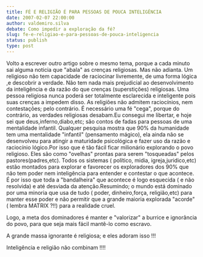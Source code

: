 ```yaml
---
title: FÉ E RELIGIÃO É PARA PESSOAS DE POUCA INTELIGÊNCIA
date: 2007-02-07 22:00:00
author: valdemiro.silva
debate: Como impedir a exploração da fé?
slug: fe-e-religiao-e-para-pessoas-de-pouca-inteligencia
status: publish 
type: post
---
```


Volto a escrever outro artigo sobre o mesmo tema, porque a cada minuto sai alguma noticia que "abala" as crenças religiosas. Mas não adianta. Um religioso não tem capacidade de raciocinar livremente, de uma forma lógica ,e descobrir a verdade. Não tem nada mais prejudicial ao desenvolvimento da inteligência e da razão do que crenças (superstições) religiosas. Uma pessoa religiosa nunca poderá ser totalmente esclarecida e inteligente pois suas crenças a impedem disso. As religiões não admitem raciocínios, nem contestações; pelo contrário. É necessário uma fé "cega", porque do contrário, as verdades religiosas desabam.Eu consegui me libertar, e hoje sei que deus,inferno,diabo,etc; são contos de fadas para pessoas de uma mentalidade infantil. Qualquer pesquisa mostra que 90% da humanidade tem uma mentalidade "infantil" (pensamento mágico), ela ainda não se desenvolveu para atingir a maturidade psicológica e fazer uso da razão e raciocínio lógico.Por isso que é tão fácil ficar milionário explorando o povo religioso. Eles são como "ovelhas" prontas para serem "tosqueadas" pelos pastores(padres,etc). Todos os sistemas ( político, midia, igreja,juridico,etc) estão montados para explorar e favorecer os exploradores dos 90% que não tem poder nem inteligência para entender e contestar o que acontece. É por isso que toda a "bandalheira" que acontece é logo esquecida ( e não resolvida) e até desviada da atenção.Resumindo; o mundo está dominado por uma minoria que usa de tudo ( poder, dinheiro,força, religião,etc) para manter esse poder e não permitir que a grande maioria explorada "acorde" ( lembra MATRIX ?!!) para a realidade cruel.  

Logo, a meta dos dominadores é manter e "valorizar" a burrice e ignorância do povo, para que seja mais fácil mantê-lo como escravo.  

A grande massa ignorante é religiosa; e eles adoram isso !!!  

Inteligência e religião não combinam !!!!
